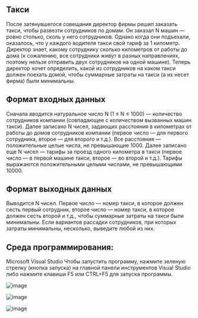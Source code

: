 ## Такси

После затянувшегося совещания директор фирмы решил заказать такси, чтобы развезти сотрудников по домам. Он заказал N машин — ровно столько, сколь у него сотрудников. Однако когда они подъехали, оказалось, что у каждого водителя такси свой тариф за 1 километр. Директор знает, какому сотруднику сколько километров от работы до дома (к сожалению, все сотрудники живут в разных направлениях, поэтому нельзя отправить двух сотрудников на одной машине). Теперь директор хочет определить, какой из сотрудников на каком такси должен поехать домой, чтобы суммарные затраты на такси (а их несет фирма) были минимальны.

## Формат входных данных
Сначала вводится натуральное число N (1 ≤ N ≤ 1000) — количество сотрудников компании (совпадающее с количеством вызванных машин такси). Далее записано N чисел, задающих расстояния в километрах от работы до домов сотрудников компании (первое число — для первого сотрудника, второе — для второго и т.д.). Все расстояния — положительные целые числа, не превышающие 1000. Далее записано еще N чисел — тарифы за проезд одного километра в такси (первое число — в первой машине такси, второе — во второй и т.д.). Тарифы выражаются положительными целыми числами, не превышающими 10000.

## Формат выходных данных
Выводится N чисел. Первое число — номер такси, в которое должен сесть первый сотрудник, второе число — номер такси, в которое должен сесть второй и т.д., чтобы суммарные затраты на такси были минимальны. Если вариантов рассадки сотрудников, при которых затраты минимальны, несколько, выведите любой из них.

## Среда программирования:
Microsoft Visual Studio Чтобы запустить программу, нажмите зеленую стрелку (кнопка запуска) на главной панели инструментов Visual Studio либо нажмите клавиши F5 или CTRL+F5 для запуска программы.

![image](https://user-images.githubusercontent.com/90563473/146011628-4dce2dc0-6539-4389-bbf7-9b05b504e6ca.png)

![image](https://user-images.githubusercontent.com/90563473/146012099-8474eddb-44ab-4198-b673-55ab45abb069.png)

![image](https://user-images.githubusercontent.com/90563473/146012344-ef5e33e7-8d16-4246-9aa0-1645020bfc99.png)
